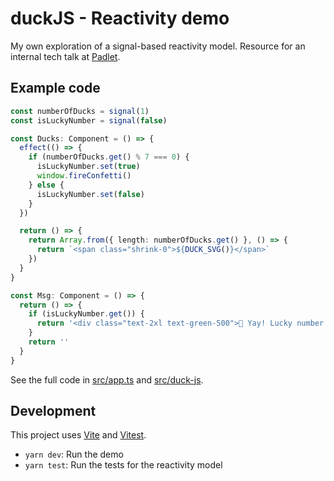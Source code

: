 # duckJS - Reactivity demo

My own exploration of a signal-based reactivity model. Resource for an internal tech talk at [Padlet](https://padlet.com).

## Example code

```ts
const numberOfDucks = signal(1)
const isLuckyNumber = signal(false)

const Ducks: Component = () => {
  effect(() => {
    if (numberOfDucks.get() % 7 === 0) {
      isLuckyNumber.set(true)
      window.fireConfetti()
    } else {
      isLuckyNumber.set(false)
    }
  })

  return () => {
    return Array.from({ length: numberOfDucks.get() }, () => {
      return `<span class="shrink-0">${DUCK_SVG()}</span>`
    })
  }
}

const Msg: Component = () => {
  return () => {
    if (isLuckyNumber.get()) {
      return '<div class="text-2xl text-green-500">🎉 Yay! Lucky number! 🎉</div>'
    }
    return ''
  }
}
```

See the full code in [src/app.ts](./src/app.ts) and [src/duck-js](./src/duck-js.ts).

## Development

This project uses [Vite](https://vite.dev/) and [Vitest](https://vitest.dev/).

- `yarn dev`: Run the demo
- `yarn test`: Run the tests for the reactivity model
